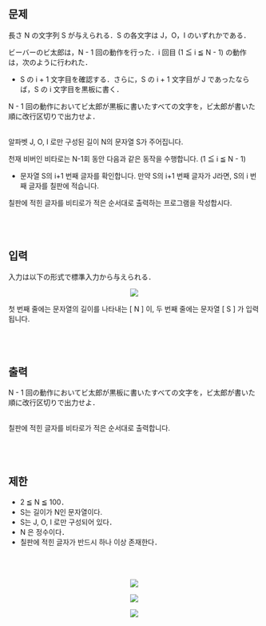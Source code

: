 ## 문제
長さ N の文字列 S が与えられる．S の各文字は J，O，I のいずれかである．

ビーバーのビ太郎は，N - 1 回の動作を行った．i 回目 (1 ≦ i ≦ N - 1) の動作は，次のように行われた．

- S の i + 1 文字目を確認する．さらに，S の i + 1 文字目が J であったならば，S の i 文字目を黒板に書く．

N - 1 回の動作においてビ太郎が黒板に書いたすべての文字を，ビ太郎が書いた順に改行区切りで出力せよ．
<br/><br/>

알파벳 J, O, I 로만 구성된 길이 N의 문자열 S가 주어집니다.

천재 비버인 비타로는 N-1회 동안 다음과 같은 동작을 수행합니다. (1 ≦ i ≦ N - 1)

- 문자열 S의 i+1 번째 글자를 확인합니다. 만약 S의 i+1 번째 글자가 J라면, S의 i 번째 글자를 칠판에 적습니다.

칠판에 적힌 글자를 비티로가 적은 순서대로 출력하는 프로그램을 작성합시다.
<br/><br/>
<br/><br/>


## 입력
入力は以下の形式で標準入力から与えられる．

<p align="center">
  <img src="https://user-images.githubusercontent.com/116772632/198817807-5d5fa774-c253-4cc2-9c1a-b574a45116a4.png">
</p>

첫 번째 줄에는 문자열의 길이를 나타내는 [ N ] 이, 두 번째 줄에는 문자열 [ S ] 가 입력됩니다.
<br/><br/>
<br/><br/>


## 출력
N - 1 回の動作においてビ太郎が黒板に書いたすべての文字を，ビ太郎が書いた順に改行区切りで出力せよ．
<br/><br/>

칠판에 적힌 글자를 비타로가 적은 순서대로 출력합니다.
<br/><br/>
<br/><br/>


## 제한
- 2 ≦ N ≦ 100．
- S는 길이가 N인 문자열이다.
- S는 J, O, I 로만 구성되어 있다．
- N 은 정수이다．
- 칠판에 적힌 글자가 반드시 하나 이상 존재한다．
<br/><br/>
<br/><br/>


<p align="center">
  <img src="https://user-images.githubusercontent.com/116772632/198818175-ca48d38f-28b1-46b3-a11e-92b40bea3450.png">
</p>

<p align="center">
  <img src="https://user-images.githubusercontent.com/116772632/198818181-0ae53aae-13b8-4d50-9afe-312771d486f9.png">
</p>

<p align="center">
  <img src="https://user-images.githubusercontent.com/116772632/198818188-0d6fd706-42cc-4e89-a6e2-24f499f253d5.png">
</p>

